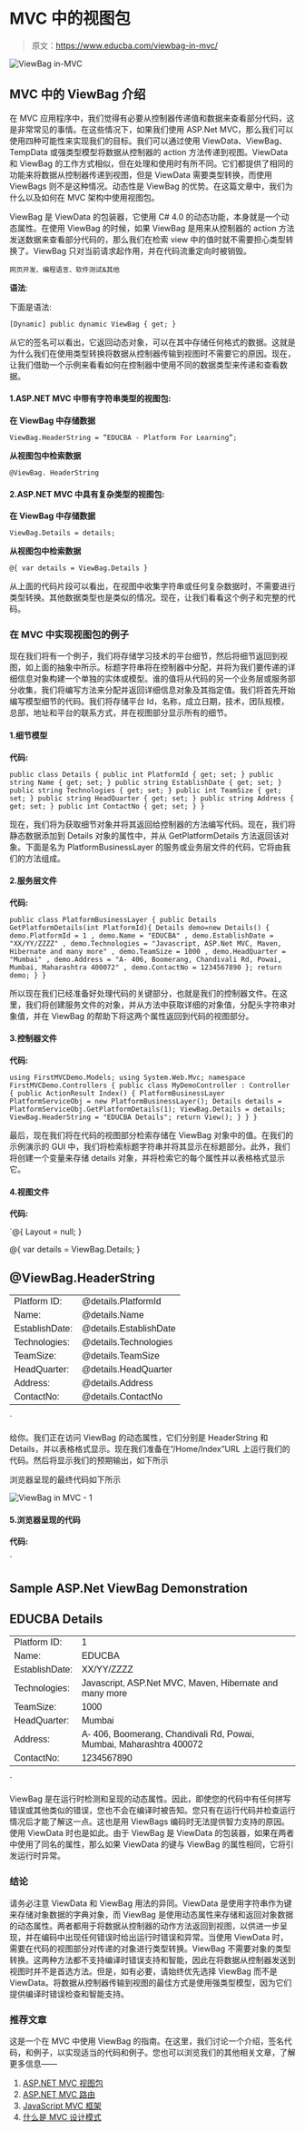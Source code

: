 # MVC 中的视图包

> 原文：<https://www.educba.com/viewbag-in-mvc/>

![ViewBag in-MVC](img/1013fe79d04ee69b66dbefbb864b2111.png)



## MVC 中的 ViewBag 介绍

在 MVC 应用程序中，我们觉得有必要从控制器传递值和数据来查看部分代码，这是非常常见的事情。在这些情况下，如果我们使用 ASP.Net MVC，那么我们可以使用四种可能性来实现我们的目标。我们可以通过使用 ViewData、ViewBag、TempData 或强类型模型将数据从控制器的 action 方法传递到视图。ViewData 和 ViewBag 的工作方式相似，但在处理和使用时有所不同。它们都提供了相同的功能来将数据从控制器传递到视图，但是 ViewData 需要类型转换，而使用 ViewBags 则不是这种情况。动态性是 ViewBag 的优势。在这篇文章中，我们为什么以及如何在 MVC 架构中使用视图包。

ViewBag 是 ViewData 的包装器，它使用 C# 4.0 的动态功能，本身就是一个动态属性。在使用 ViewBag 的时候，如果 ViewBag 是用来从控制器的 action 方法发送数据来查看部分代码的，那么我们在检索 view 中的值时就不需要担心类型转换了。ViewBag 只对当前请求起作用，并在代码流重定向时被销毁。

<small>网页开发、编程语言、软件测试&其他</small>

**语法**:

下面是语法:

`[Dynamic] public dynamic ViewBag { get; }`

从它的签名可以看出，它返回动态对象，可以在其中存储任何格式的数据。这就是为什么我们在使用类型转换将数据从控制器传输到视图时不需要它的原因。现在，让我们借助一个示例来看看如何在控制器中使用不同的数据类型来传递和查看数据。

#### 1.ASP.NET MVC 中带有字符串类型的视图包:

**在 ViewBag 中存储数据**

`ViewBag.HeaderString = “EDUCBA - Platform For Learning”;`

**从视图包中检索数据**

`@ViewBag. HeaderString`

#### 2.ASP.NET MVC 中具有复杂类型的视图包:

**在 ViewBag 中存储数据**

`ViewBag.Details = details;`

**从视图包中检索数据**

`@{
var details = ViewBag.Details
}`

从上面的代码片段可以看出，在视图中收集字符串或任何复杂数据时，不需要进行类型转换。其他数据类型也是类似的情况。现在，让我们看看这个例子和完整的代码。

### 在 MVC 中实现视图包的例子

现在我们将有一个例子，我们将存储学习技术的平台细节，然后将细节返回到视图，如上面的抽象中所示。标题字符串将在控制器中分配，并将为我们要传递的详细信息对象构建一个单独的实体或模型。谁的值将从代码的另一个业务层或服务部分收集，我们将编写方法来分配并返回详细信息对象及其指定值。我们将首先开始编写模型细节的代码。我们将存储平台 Id，名称，成立日期，技术，团队规模，总部，地址和平台的联系方式，并在视图部分显示所有的细节。

#### 1.细节模型

**代码:**

`public class Details
{
public int PlatformId { get; set; }
public string Name { get; set; }
public string EstablishDate { get; set; }
public string Technologies { get; set; }
public int TeamSize { get; set; }
public string HeadQuarter { get; set; }
public string Address { get; set; }
public int ContactNo { get; set; }
}`

现在，我们将为获取细节对象并将其返回给控制器的方法编写代码。现在，我们将静态数据添加到 Details 对象的属性中，并从 GetPlatformDetails 方法返回该对象。下面是名为 PlatformBusinessLayer 的服务或业务层文件的代码，它将由我们的方法组成。

#### 2.服务层文件

**代码:**

`public class PlatformBusinessLayer
{
public Details GetPlatformDetails(int PlatformId){
Details demo=new Details()
{
demo.PlatformId = 1 ,
demo.Name = "EDUCBA" ,
demo.EstablishDate = "XX/YY/ZZZZ" ,
demo.Technologies = "Javascript, ASP.Net MVC, Maven, Hibernate and many more" ,
demo.TeamSize = 1000 ,
demo.HeadQuarter = "Mumbai" ,
demo.Address = "A- 406, Boomerang, Chandivali Rd, Powai, Mumbai, Maharashtra 400072" ,
demo.ContactNo = 1234567890
};
return demo;
}
}`

所以现在我们已经准备好处理代码的关键部分，也就是我们的控制器文件。在这里，我们将创建服务文件的对象，并从方法中获取详细的对象值，分配头字符串对象值，并在 ViewBag 的帮助下将这两个属性返回到代码的视图部分。

#### 3.控制器文件

**代码:**

`using FirstMVCDemo.Models;
using System.Web.Mvc;
namespace FirstMVCDemo.Controllers
{
public class MyDemoController : Controller
{
public ActionResult Index()
{
PlatformBusinessLayer PlatformServiceObj = new PlatformBusinessLayer();
Details details = PlatformServiceObj.GetPlatformDetails(1);
ViewBag.Details = details;
ViewBag.HeaderString = "EDUCBA Details";
return View();
}
}
}`

最后，现在我们将在代码的视图部分检索存储在 ViewBag 对象中的值。在我们的示例演示的 GUI 中，我们将检索标题字符串并将其显示在标题部分。此外，我们将创建一个变量来存储 details 对象，并将检索它的每个属性并以表格格式显示它。

#### 4.视图文件

**代码:**

`@{
Layout = null;
}
<!DOCTYPE html>
<html>
<head>
<meta name="viewport" content="width=device-width" />
<title>Sample ASP.Net ViewBag Demonstration</title>
</head>
<body>
@{
var details = ViewBag.Details;
}
<h2>@ViewBag.HeaderString</h2>
<table style="font-family:Arial">
<tr>
<td>Platform ID:</td>
<td>@details.PlatformId </td>
</tr>
<tr>
<td>Name:</td>
<td>@details.Name</td>
</tr>
<tr>
<td>EstablishDate:</td>
<td>@details.EstablishDate</td>
</tr>
<tr>
<td>Technologies:</td>
<td>@details.Technologies</td>
</tr>
<tr>
<td>TeamSize:</td>
<td>@details.TeamSize</td>
</tr>
<tr>
<td>HeadQuarter:</td>
<td>@details.HeadQuarter</td>
</tr>
<tr>
<td>Address:</td>
<td>@details.Address</td>
</tr>
<tr>
<td>ContactNo:</td>
<td>@details.ContactNo</td>
</tr>
</table>
</body>
</html>`

给你。我们正在访问 ViewBag 的动态属性，它们分别是 HeaderString 和 Details，并以表格格式显示。现在我们准备在“/Home/Index”URL 上运行我们的代码。然后将显示我们的预期输出，如下所示

浏览器呈现的最终代码如下所示

![ViewBag in MVC - 1](img/86638807f734fccb1f71716e01f8d95b.png)



#### 5.浏览器呈现的代码

**代码:**

`<!DOCTYPE html>
<html>
<body>
<h2>Sample ASP.Net ViewBag Demonstration</h2>
<h2>EDUCBA Details</h2>
<table style="font-family:Arial">
<tr>
<td>Platform ID:</td>
<td>1 </td>
</tr>
<tr>
<td>Name:</td>
<td>EDUCBA</td>
</tr>
<tr>
<td>EstablishDate:</td>
<td>XX/YY/ZZZZ</td>
</tr>
<tr>
<td>Technologies:</td>
<td>Javascript, ASP.Net MVC, Maven, Hibernate and many more</td>
</tr>
<tr>
<td>TeamSize:</td>
<td>1000</td>
</tr>
<tr>
<td>HeadQuarter:</td>
<td>Mumbai</td>
</tr>
<tr>
<td>Address:</td>
<td>A- 406, Boomerang, Chandivali Rd, Powai, Mumbai, Maharashtra 400072</td>
</tr>
<tr>
<td>ContactNo:</td>
<td>1234567890</td>
</tr>
</table>
</body>
</html>`

ViewBag 是在运行时检测和呈现的动态属性。因此，即使您的代码中有任何拼写错误或其他类似的错误，您也不会在编译时被告知。您只有在运行代码并检查运行情况后才能了解这一点。这也是用 ViewBags 编码时无法提供智力支持的原因。使用 ViewData 时也是如此。由于 ViewBag 是 ViewData 的包装器，如果在两者中使用了同名的属性，那么如果 ViewData 的键与 ViewBag 的属性相同，它将引发运行时异常。

### 结论

请务必注意 ViewData 和 ViewBag 用法的异同。ViewData 是使用字符串作为键来存储对象数据的字典对象，而 ViewBag 是使用动态属性来存储和返回对象数据的动态属性。两者都用于将数据从控制器的动作方法返回到视图，以供进一步呈现，并在编码中出现任何错误时给出运行时错误和异常。当使用 ViewData 时，需要在代码的视图部分对传递的对象进行类型转换。ViewBag 不需要对象的类型转换。这两种方法都不支持编译时错误支持和智能，因此在将数据从控制器发送到视图时并不是首选方法。但是，如有必要，请始终优先选择 ViewBag 而不是 ViewData。将数据从控制器传输到视图的最佳方式是使用强类型模型，因为它们提供编译时错误检查和智能支持。

### 推荐文章

这是一个在 MVC 中使用 ViewBag 的指南。在这里，我们讨论一个介绍，签名代码，和例子，以实现适当的代码和例子。您也可以浏览我们的其他相关文章，了解更多信息——

1.  [ASP.NET MVC 视图包](https://www.educba.com/asp-net-mvc-viewbag/)
2.  [ASP.NET MVC 路由](https://www.educba.com/asp-dot-net-mvc-routing/)
3.  [JavaScript MVC 框架](https://www.educba.com/javascript-mvc-frameworks/)
4.  [什么是 MVC 设计模式](https://www.educba.com/what-is-mvc-design-pattern/)





